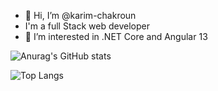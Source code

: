 - 👋 Hi, I’m @karim-chakroun
- I'm a full Stack web developer
- 👀 I’m interested in .NET Core and Angular 13



![Anurag's GitHub stats](https://github-readme-stats.vercel.app/api?username=karim-chakroun&show_icons=true)


![Top Langs](https://github-readme-stats.vercel.app/api/top-langs/?username=karim-chakroun&layout=compact)

<!---
karim-chakroun/karim-chakroun is a ✨ special ✨ repository because its `README.md` (this file) appears on your GitHub profile.
You can click the Preview link to take a look at your changes.
--->
